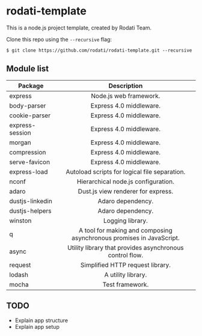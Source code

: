 rodati-template
===============

This is a node.js project template, created by Rodati Team.

Clone this repo using the `--recursive` flag:

```
$ git clone https://github.com/rodati/rodati-template.git --recursive
```


## Module list

| Package                         | Description   |
| ------------------------------- |:-------------:|
| express                         | Node.js web framework. |
| body-parser                     | Express 4.0 middleware. |
| cookie-parser                   | Express 4.0 middleware. |
| express-session                 | Express 4.0 middleware. |
| morgan                          | Express 4.0 middleware. |
| compression                     | Express 4.0 middleware. |
| serve-favicon                   | Express 4.0 middleware. |
| express-load                    | Autoload scripts for logical file separation. |
| nconf                           | Hierarchical node.js configuration. |
| adaro                           | Dust.js view renderer for express. |
| dustjs-linkedin                 | Adaro dependency. |
| dustjs-helpers                  | Adaro dependency. |
| winston                         | Logging library. |
| q                               | A tool for making and composing asynchronous promises in JavaScript. |
| async                           | Utility library that provides asynchronous control flow. |
| request                         | Simplified HTTP request library. |
| lodash                          | A utility library. |
| mocha                           | Test framework. |


## TODO

- Explain app structure
- Explain app setup